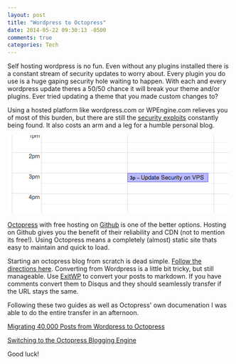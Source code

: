 ```yaml
---
layout: post
title: "Wordpress to Octopress"
date: 2014-05-22 09:30:13 -0500
comments: true
categories: Tech
---
```


Self hosting wordpress is no fun. Even without any plugins installed there is a constant stream of security updates to worry about. Every plugin you do use is a huge gaping security hole waiting to happen. With each and every wordpress update theres a 50/50 chance it will break your theme and/or plugins. Ever tried updating a theme that you made custom changes to?

Using a hosted platform like wordpress.com or WPEngine.com relieves you of most of this burden, but there are still the [security exploits](http://www.cvedetails.com/vulnerability-list/vendor_id-2337/product_id-4096/Wordpress-Wordpress.html) constantly being found. It also costs an arm and a leg for a humble personal blog.

![My weekly reminder to update VPS and Wordpress Security](/media/images/VPS-Security-Reminder.png "My weekly reminder to update VPS and Wordpress Security")

[Octopress](http://octopress.org) with free hosting on [Github](https://www.github.com) is one of the better options. Hosting on Github gives you the benefit of their reliability and CDN (not to mention its free!). Using Octopress means a completely (almost) static site thats easy to maintain and quick to load. 

Starting an octopress blog from scratch is dead simple. [Follow the directions here](http://octopress.org/docs/). Converting from Wordpress is a little bit tricky, but still manageable. Use [ExitWP](https://github.com/thomasf/exitwp) to convert your posts to markdown. If you have comments convert them to Disqus and they should seamlessly transfer if the URL stays the same.

Following these two guides as well as Octopress' own documenation I was able to do the entire transfer in an afternoon.

[Migrating 40,000 Posts from Wordpress to Octopress](http://zhen.org/blog/migrating-40000-posts-from-wordpress-to-octopress/)

[Switching to the Octopress Blogging Engine](http://blog.pixelingene.com/2011/09/switching-to-the-octopress-blogging-engine/)

Good luck!
